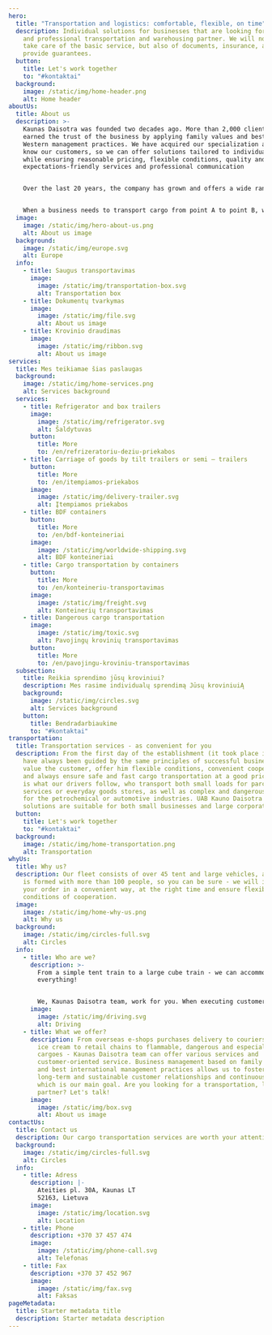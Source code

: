 ```yaml
---
hero:
  title: "Transportation and logistics: comfortable, flexible, on time"
  description: Individual solutions for businesses that are looking for a reliable
    and professional transportation and warehousing partner. We will not only
    take care of the basic service, but also of documents, insurance, and
    provide guarantees.
  button:
    title: Let's work together
    to: "#kontaktai"
  background:
    image: /static/img/home-header.png
    alt: Home header
aboutUs:
  title: About us
  description: >-
    Kaunas Daisotra was founded two decades ago. More than 2,000 clients have
    earned the trust of the business by applying family values ​​and best
    Western management practices. We have acquired our specialization and got to
    know our customers, so we can offer solutions tailored to individual needs,
    while ensuring reasonable pricing, flexible conditions, quality and
    expectations-friendly services and professional communication


    Over the last 20 years, the company has grown and offers a wide range of transportation and logistics services throughout geographic Europe.


    When a business needs to transport cargo from point A to point B, we take care not only of safe transportation, but also document handling and cargo insurance.
  image:
    image: /static/img/hero-about-us.png
    alt: About us image
  background:
    image: /static/img/europe.svg
    alt: Europe
  info:
    - title: Saugus transportavimas
      image:
        image: /static/img/transportation-box.svg
        alt: Transportation box
    - title: Dokumentų tvarkymas
      image:
        image: /static/img/file.svg
        alt: About us image
    - title: Krovinio draudimas
      image:
        image: /static/img/ribbon.svg
        alt: About us image
services:
  title: Mes teikiamae šias paslaugas
  background:
    image: /static/img/home-services.png
    alt: Services background
  services:
    - title: Refrigerator and box trailers
      image:
        image: /static/img/refrigerator.svg
        alt: Šaldytuvas
      button:
        title: More
        to: /en/refrizeratoriu-deziu-priekabos
    - title: Carriage of goods by tilt trailers or semi – trailers
      button:
        title: More
        to: /en/itempiamos-priekabos
      image:
        image: /static/img/delivery-trailer.svg
        alt: Įtempiamos priekabos
    - title: BDF containers
      button:
        title: More
        to: /en/bdf-konteineriai
      image:
        image: /static/img/worldwide-shipping.svg
        alt: BDF konteineriai
    - title: Cargo transportation by containers
      button:
        title: More
        to: /en/konteineriu-transportavimas
      image:
        image: /static/img/freight.svg
        alt: Konteinerių transportavimas
    - title: Dangerous cargo transportation
      image:
        image: /static/img/toxic.svg
        alt: Pavojingų krovinių transportavimas
      button:
        title: More
        to: /en/pavojingu-kroviniu-transportavimas
  subsection:
    title: Reikia sprendimo jūsų kroviniui?
    description: Mes rasime individualų sprendimą Jūsų kroviniuiĄ
    background:
      image: /static/img/circles.svg
      alt: Services background
    button:
      title: Bendradarbiaukime
      to: "#kontaktai"
transportation:
  title: Transportation services - as convenient for you
  description: From the first day of the establishment (it took place in 1997), we
    have always been guided by the same principles of successful business - to
    value the customer, offer him flexible conditions, convenient cooperation
    and always ensure safe and fast cargo transportation at a good price. This
    is what our drivers follow, who transport both small loads for parcel
    services or everyday goods stores, as well as complex and dangerous loads
    for the petrochemical or automotive industries. UAB Kauno Daisotra team
    solutions are suitable for both small businesses and large corporations.
  button:
    title: Let's work together
    to: "#kontaktai"
  background:
    image: /static/img/home-transportation.png
    alt: Transportation
whyUs:
  title: Why us?
  description: Our fleet consists of over 45 tent and large vehicles, and the team
    is formed with more than 100 people, so you can be sure - we will implement
    your order in a convenient way, at the right time and ensure flexible
    conditions of cooperation.
  image:
    image: /static/img/home-why-us.png
    alt: Why us
  background:
    image: /static/img/circles-full.svg
    alt: Circles
  info:
    - title: Who are we?
      description: >-
        From a simple tent train to a large cube train - we can accommodate
        everything!


        We, Kaunas Daisotra team, work for you. When executing customer orders, we always follow the principle: professional service = satisfied customer. Our fleet is supervised by authorized services, driven by professional drivers, so we will ensure the successful delivery of your cargo.
      image:
        image: /static/img/driving.svg
        alt: Driving
    - title: What we offer?
      description: From overseas e-shops purchases delivery to couriers, delivery of
        ice cream to retail chains to flammable, dangerous and especially risky
        cargoes - Kaunas Daisotra team can offer various services and
        customer-oriented service. Business management based on family values
        ​​and best international management practices allows us to foster
        long-term and sustainable customer relationships and continuous growth,
        which is our main goal. Are you looking for a transportation, logistics
        partner? Let's talk!
      image:
        image: /static/img/box.svg
        alt: About us image
contactUs:
  title: Contact us
  description: Our cargo transportation services are worth your attention
  background:
    image: /static/img/circles-full.svg
    alt: Circles
  info:
    - title: Adress
      description: |-
        Ateities pl. 30A, Kaunas LT
        52163, Lietuva
      image:
        image: /static/img/location.svg
        alt: Location
    - title: Phone
      description: +370 37 457 474
      image:
        image: /static/img/phone-call.svg
        alt: Telefonas
    - title: Fax
      description: +370 37 452 967
      image:
        image: /static/img/fax.svg
        alt: Faksas
pageMetadata:
  title: Starter metadata title
  description: Starter metadata description
---
```

